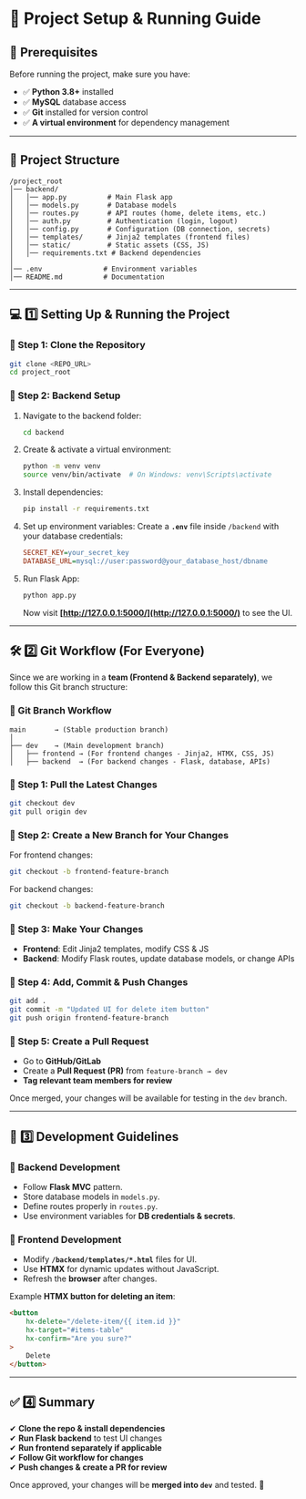 # 🚀 Project Setup & Running Guide

## 📌 Prerequisites
Before running the project, make sure you have:
- ✅ **Python 3.8+** installed
- ✅ **MySQL** database access
- ✅ **Git** installed for version control
- ✅ **A virtual environment** for dependency management
---

## 📂 Project Structure
```
/project_root
│── backend/
│   │── app.py          # Main Flask app
│   │── models.py       # Database models
│   │── routes.py       # API routes (home, delete items, etc.)
│   │── auth.py         # Authentication (login, logout)
│   │── config.py       # Configuration (DB connection, secrets)
│   │── templates/      # Jinja2 templates (frontend files)
│   │── static/         # Static assets (CSS, JS)
│   │── requirements.txt # Backend dependencies
│
│── .env               # Environment variables
│── README.md          # Documentation
```

---

## 💻 1️⃣ Setting Up & Running the Project
### 🔹 Step 1: Clone the Repository
```sh
git clone <REPO_URL>
cd project_root
```

### 🔹 Step 2: Backend Setup
1. Navigate to the backend folder:
    ```sh
    cd backend
    ```
2. Create & activate a virtual environment:
    ```sh
    python -m venv venv
    source venv/bin/activate  # On Windows: venv\Scripts\activate
    ```
3. Install dependencies:
    ```sh
    pip install -r requirements.txt
    ```
4. Set up environment variables:
    Create a **`.env`** file inside `/backend` with your database credentials:
    ```ini
    SECRET_KEY=your_secret_key
    DATABASE_URL=mysql://user:password@your_database_host/dbname
    ```
5. Run Flask App:
    ```sh
    python app.py
    ```
    Now visit **[http://127.0.0.1:5000/](http://127.0.0.1:5000/)** to see the UI.
---

## 🛠️ 2️⃣ Git Workflow (For Everyone)
Since we are working in a **team (Frontend & Backend separately)**, we follow this Git branch structure:

### 🔹 Git Branch Workflow
```
main       → (Stable production branch)
│
├── dev    → (Main development branch)
│   ├── frontend → (For frontend changes - Jinja2, HTMX, CSS, JS)
│   ├── backend  → (For backend changes - Flask, database, APIs)
```

### 🔹 Step 1: Pull the Latest Changes
```sh
git checkout dev
git pull origin dev
```

### 🔹 Step 2: Create a New Branch for Your Changes
For frontend changes:
```sh
git checkout -b frontend-feature-branch
```
For backend changes:
```sh
git checkout -b backend-feature-branch
```

### 🔹 Step 3: Make Your Changes
- **Frontend**: Edit Jinja2 templates, modify CSS & JS
- **Backend**: Modify Flask routes, update database models, or change APIs

### 🔹 Step 4: Add, Commit & Push Changes
```sh
git add .
git commit -m "Updated UI for delete item button"
git push origin frontend-feature-branch
```

### 🔹 Step 5: Create a Pull Request
- Go to **GitHub/GitLab**
- Create a **Pull Request (PR)** from `feature-branch → dev`
- **Tag relevant team members for review**

Once merged, your changes will be available for testing in the `dev` branch.

---

## 📌 3️⃣ Development Guidelines
### 🔹 Backend Development
- Follow **Flask MVC** pattern.
- Store database models in `models.py`.
- Define routes properly in `routes.py`.
- Use environment variables for **DB credentials & secrets**.

### 🔹 Frontend Development
- Modify **`/backend/templates/*.html`** files for UI.
- Use **HTMX** for dynamic updates without JavaScript.
- Refresh the **browser** after changes.

Example **HTMX button for deleting an item**:
```html
<button
    hx-delete="/delete-item/{{ item.id }}"
    hx-target="#items-table"
    hx-confirm="Are you sure?"
>
    Delete
</button>
```

---

## ✅ 4️⃣ Summary
✔ **Clone the repo & install dependencies**  
✔ **Run Flask backend** to test UI changes  
✔ **Run frontend separately if applicable**  
✔ **Follow Git workflow for changes**  
✔ **Push changes & create a PR for review**  

Once approved, your changes will be **merged into `dev`** and tested. 🚀


